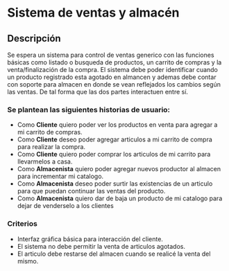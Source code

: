 # Sistema de ventas y almacén

## Descripción

Se espera un sistema para control de ventas generico con las funciones básicas como listado o
busqueda de productos, un carrito de compras y la venta/finalización de la compra.
El sistema debe poder identificar cuando un producto registrado esta agotado en almancen y
ademas debe contar con soporte para almacen en donde se vean reflejados los cambios según
las ventas. De tal forma que las dos partes interactuen entre sí.

### Se plantean las siguientes historias de usuario:


- Como **Cliente** quiero poder ver los productos en venta para agregar a mi carrito de compras.
- Como **Cliente** deseo poder agregar articulos a mi carrito de compra para realizar la compra.
- Como **Cliente** quiero poder comprar los articulos de mi carrito para llevarmelos a casa.
- Como **Almacenista** quiero poder agregar nuevos productor al almacen para incrementar mi
catalogo.
- Como **Almacenista** deseo poder surtir las existencias de un articulo para que puedan continuar
las ventas del producto.
- Como **Almacenista** quiero dar de baja un producto de mi catalogo para dejar de venderselo a
los clientes

### Criterios

- Interfaz gráfica básica para interacción del cliente.
- El sistema no debe permitir la venta de articulos agotados.
- El articulo debe restarse del almacen cuando se realicé la venta del mismo.
